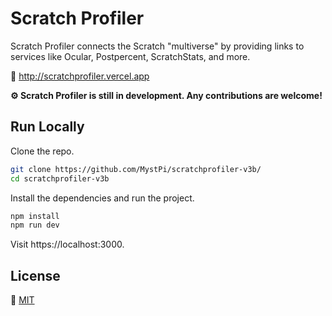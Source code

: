 # Scratch Profiler
Scratch Profiler connects the Scratch "multiverse" by providing links to services like Ocular, Postpercent, ScratchStats, and more.

🔗 http://scratchprofiler.vercel.app

**:gear: Scratch Profiler is still in development. Any contributions are welcome!**

## Run Locally
Clone the repo.
```bash
git clone https://github.com/MystPi/scratchprofiler-v3b/
cd scratchprofiler-v3b
```

Install the dependencies and run the project.

```bash
npm install
npm run dev
```

Visit https://localhost:3000.

## License

🔗 [MIT](https://choosealicense.com/licenses/mit/)
